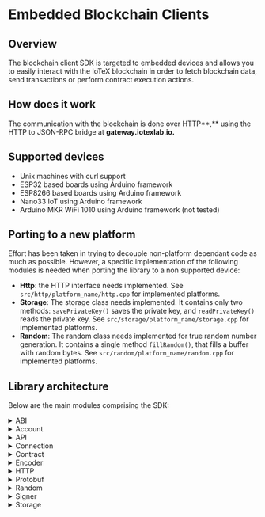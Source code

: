 # Embedded Blockchain Clients

## Overview

The blockchain client SDK is targeted to embedded devices and allows you to easily interact with the IoTeX blockchain in order to fetch blockchain data, send transactions or perform contract execution actions.

## How does it work

The communication with the blockchain is done over HTTP**,** using the HTTP to JSON-RPC bridge at **gateway.iotexlab.io.**

## Supported devices

* Unix machines with curl support
* ESP32 based boards using Arduino framework
* ESP8266 based boards using Arduino framework
* Nano33 IoT using Arduino framework
* Arduino MKR WiFi 1010 using Arduino framework (not tested)

## Porting to a new platform

Effort has been taken in trying to decouple non-platform dependant code as much as possible. However, a specific implementation of the following modules is needed when porting the library to a non supported device:

* **Http**: the HTTP interface needs implemented. See `src/http/platform_name/http.cpp` for implemented platforms.
* **Storage**: The storage class needs implemented. It contains only two methods: `savePrivateKey()` saves the private key, and `readPrivateKey()` reads the private key. See `src/storage/platform_name/storage.cpp` for implemented platforms.
* **Random**: The random class needs implemented for true random number generation. It contains a single method `fillRandom()`, that fills a buffer with random bytes. See `src/random/platform_name/random.cpp` for implemented platforms.

## Library architecture

Below are the main modules comprising the SDK:

<details>

<summary>ABI</summary>

Classes and functions to encode data using the Ethereum abi specification.

</details>

<details>

<summary>Account</summary>

Classes and functions to create a wallet from a private key, obtain the address and send actions to the blockchain.

</details>

<details>

<summary>API</summary>

Classes and functions that wrap the HTTP endpoint calls to interact with the blockchain.

</details>

<details>

<summary>Connection</summary>

Classes and methods that represent a connection to the blockchain.

</details>

<details>

<summary>Contract</summary>

Classes and methods to interact with contracts.

</details>

<details>

<summary>Encoder</summary>

Classes and methods to perform different types of encoding (eg. bech32, protobuf, base64).

</details>

<details>

<summary>HTTP</summary>

Classes and methods to perform HTTP requests.

</details>

<details>

<summary>Protobuf</summary>

Classes and methods to handle protobuf message serialization and deserialization.

</details>

<details>

<summary>Random</summary>

Random generator implementations for each platform.

</details>

<details>

<summary>Signer</summary>

Classes and functions to sign messages.

</details>

<details>

<summary>Storage</summary>

Classes and functions to store and read the private key from persistent storage.

</details>


